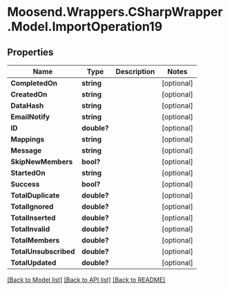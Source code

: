# Moosend.Wrappers.CSharpWrapper.Model.ImportOperation19
## Properties

Name | Type | Description | Notes
------------ | ------------- | ------------- | -------------
**CompletedOn** | **string** |  | [optional] 
**CreatedOn** | **string** |  | [optional] 
**DataHash** | **string** |  | [optional] 
**EmailNotify** | **string** |  | [optional] 
**ID** | **double?** |  | [optional] 
**Mappings** | **string** |  | [optional] 
**Message** | **string** |  | [optional] 
**SkipNewMembers** | **bool?** |  | [optional] 
**StartedOn** | **string** |  | [optional] 
**Success** | **bool?** |  | [optional] 
**TotalDuplicate** | **double?** |  | [optional] 
**TotalIgnored** | **double?** |  | [optional] 
**TotalInserted** | **double?** |  | [optional] 
**TotalInvalid** | **double?** |  | [optional] 
**TotalMembers** | **double?** |  | [optional] 
**TotalUnsubscribed** | **double?** |  | [optional] 
**TotalUpdated** | **double?** |  | [optional] 

[[Back to Model list]](../README.md#documentation-for-models) [[Back to API list]](../README.md#documentation-for-api-endpoints) [[Back to README]](../README.md)

